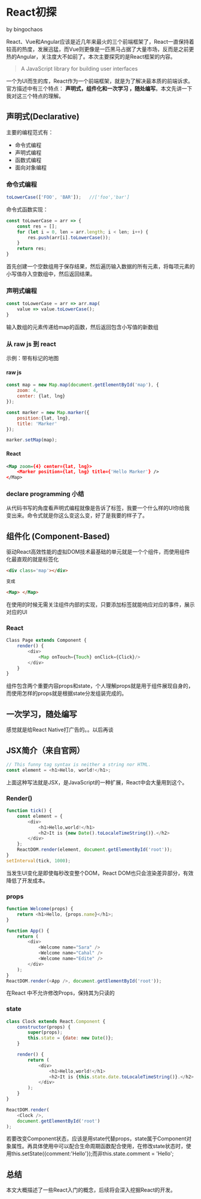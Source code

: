 # React初探

by bingochaos

React、Vue和Angular应该是近几年来最火的三个前端框架了，React一直保持着较高的热度，发展迅猛，而Vue则更像是一匹黑马占据了大量市场，反而是之前更热的Angular，关注度大不如前了。本次主要探究的是React框架的内容。

> A JavaScript library for building user interfaces

一个为UI而生的库，React作为一个前端框架，就是为了解决最本质的前端诉求。官方描述中有三个特点： **声明式，组件化和一次学习 ，随处编写**。本文先讲一下我对这三个特点的理解。


## 声明式(Declarative)

主要的编程范式有：

 * 命令式编程
 * 声明式编程
 * 函数式编程
 * 面向对象编程

### 命令式编程

```Javascript
toLowerCase(['FOO', 'BAR']);   //['foo','bar']
```

命令式函数实现：

```Javascript
const toLowerCase = arr => {
    const res = [];
    for (let i = 0, len = arr.length; i < len; i++) {
        res.push(arr[i].toLowerCase());
    }
    return res;
}
```

首先创建一个空数组用于保存结果，然后遍历输入数据的所有元素，将每项元素的小写值存入空数组中，然后返回结果。

### 声明式编程

```Javascript
const toLowerCase = arr => arr.map(
    value => value.toLowerCase();
}
```

输入数组的元素传递给map的函数，然后返回包含小写值的新数组


### 从 raw js 到 react

示例：带有标记的地图

#### raw js

```Javascript
const map = new Map.map(document.getElementById('map'), {
    zoom: 4,
    center: {lat, lng}
});

const marker = new Map.marker({
    position:{lat, lng},
    title: 'Marker'
});

marker.setMap(map);
```

#### React

```xml
<Map zoom={4} center={lat, lng}>
    <Marker position={lat, lng} title={'Hello Marker'} />
</Map>
```

### declare programming 小结

从代码书写的角度看声明式编程就像是告诉了标签，我要一个什么样的UI你给我变出来。命令式就是你这么变这么变，好了是我要的样子了。 

## 组件化 (Component-Based)

驱动React高效性能的虚拟DOM技术最基础的单元就是一个个组件，而使用组件化最直观的就是标签化

```html
<div class='map'></div>

变成

<Map> </Map>
```

在使用的时候无需关注组件内部的实现，只要添加标签就能响应对应的事件，展示对应的UI

### React

```Javascript
Class Page extends Component {
    render() {
        <div>
            <Map onTouch={Touch} onClick={Click}/>
        </div>
    }
}
```

组件包含两个重要内容props和state，个人理解props就是用于组件展现自身的，而使用怎样的props就是根据state分发组装完成的。


## 一次学习，随处编写

感觉就是给React Native打广告的。。以后再谈


## JSX简介（来自官网）

```Javascript
// This funny tag syntax is neither a string nor HTML.
const element = <h1>Hello, world!</h1>;
```

上面这种写法就是JSX，是JavaScript的一种扩展，React中会大量用到这个。

### Render()

```Javascript
function tick() {
    const element = {
        <div>
            <h1>Hello,world!</h1>
            <h2>It is {new Date().toLocaleTimeString()}.</h2>
        </div>
    };
    ReactDOM.render(element, document.getElementById('root'));
}
setInterval(tick, 1000);
```

当发生UI变化是即使每秒改变整个DOM，React DOM也只会渲染差异部分，有效降低了开发成本。

### props

```Javascript
function Welcome(props) {
    return <h1>Hello, {props.name}</h1>;
}

function App() {
    return (
        <div>
            <Welcome name="Sara" />
            <Welcome name="Cahal" />
            <Welcome name="Edite" />
        </div>
    );
}
ReactDOM.render(<App />, document.getElementById('root'));
```

在React 中不允许修改Props，保持其为只读的

### state

```Javascript
class Clock extends React.Component {
    constructor(props) {
        super(props);
        this.state = {date: new Date()};    
    }

    render() {
        return (
            <div>
                <h1>Hello,world!</h1>
                <h2>It is {this.state.date.toLocaleTimeString()}.</h2>
            </div>
        );
    }
}

ReactDOM.render(
    <Clock />,
    document.getElementById('root')
);
```

若要改变Component状态，应该是用state代替props，state属于Component对象属性。再具体使用中可以配合生命周期函数配合使用，在修改state状态时，使用this.setState({comment:'Hello'});而非this.state.comment = 'Hello';


## 总结

本文大概描述了一些React入门的概念，后续将会深入挖掘React的开发。






















